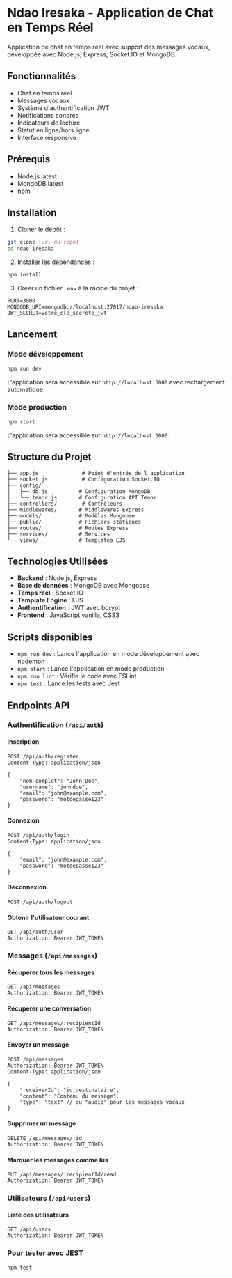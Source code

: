 # Ndao Iresaka - Application de Chat en Temps Réel

Application de chat en temps réel avec support des messages vocaux, développée avec Node.js, Express, Socket.IO et MongoDB.

## Fonctionnalités

- Chat en temps réel
- Messages vocaux
- Système d'authentification JWT
- Notifications sonores
- Indicateurs de lecture
- Statut en ligne/hors ligne
- Interface responsive

## Prérequis

- Node.js latest
- MongoDB latest
- npm 

## Installation

1. Cloner le dépôt :
```bash
git clone [url-du-repo]
cd ndao-iresaka
```

2. Installer les dépendances :
```bash
npm install
```

3. Créer un fichier `.env` à la racine du projet :
```env
PORT=3000
MONGODB_URI=mongodb://localhost:27017/ndao-iresaka
JWT_SECRET=votre_clé_secrète_jwt
```

## Lancement

### Mode développement
```bash
npm run dev
```
L'application sera accessible sur `http://localhost:3000` avec rechargement automatique.

### Mode production
```bash
npm start
```
L'application sera accessible sur `http://localhost:3000`.

## Structure du Projet

```
├── app.js              # Point d'entrée de l'application
├── socket.js           # Configuration Socket.IO
├── config/            
│   ├── db.js          # Configuration MongoDB
│   └── tenor.js       # Configuration API Tenor
├── controllers/        # Contrôleurs
├── middlewares/       # Middlewares Express
├── models/            # Modèles Mongoose
├── public/            # Fichiers statiques
├── routes/            # Routes Express
├── services/          # Services
└── views/             # Templates EJS
```

## Technologies Utilisées

- **Backend** : Node.js, Express
- **Base de données** : MongoDB avec Mongoose
- **Temps réel** : Socket.IO
- **Template Engine** : EJS
- **Authentification** : JWT avec bcrypt
- **Frontend** : JavaScript vanilla, CSS3

## Scripts disponibles

- `npm run dev` : Lance l'application en mode développement avec nodemon
- `npm start` : Lance l'application en mode production
- `npm run lint` : Vérifie le code avec ESLint
- `npm test` : Lance les tests avec Jest

## Endpoints API

### Authentification (`/api/auth`)

#### Inscription
```http
POST /api/auth/register
Content-Type: application/json

{
    "nom_complet": "John Doe",
    "username": "johndoe",
    "email": "john@example.com",
    "password": "motdepasse123"
}
```

#### Connexion
```http
POST /api/auth/login
Content-Type: application/json

{
    "email": "john@example.com",
    "password": "motdepasse123"
}
```

#### Déconnexion
```http
POST /api/auth/logout
```

#### Obtenir l'utilisateur courant
```http
GET /api/auth/user
Authorization: Bearer JWT_TOKEN
```

### Messages (`/api/messages`)

#### Récupérer tous les messages
```http
GET /api/messages
Authorization: Bearer JWT_TOKEN
```

#### Récupérer une conversation
```http
GET /api/messages/:recipientId
Authorization: Bearer JWT_TOKEN
```

#### Envoyer un message
```http
POST /api/messages
Authorization: Bearer JWT_TOKEN
Content-Type: application/json

{
    "receiverId": "id_destinataire",
    "content": "Contenu du message",
    "type": "text" // ou "audio" pour les messages vocaux
}
```

#### Supprimer un message
```http
DELETE /api/messages/:id
Authorization: Bearer JWT_TOKEN
```

#### Marquer les messages comme lus
```http
PUT /api/messages/:recipientId/read
Authorization: Bearer JWT_TOKEN
```

### Utilisateurs (`/api/users`)

#### Liste des utilisateurs
```http
GET /api/users
Authorization: Bearer JWT_TOKEN
```

### Pour tester avec JEST
````
npm test
````
